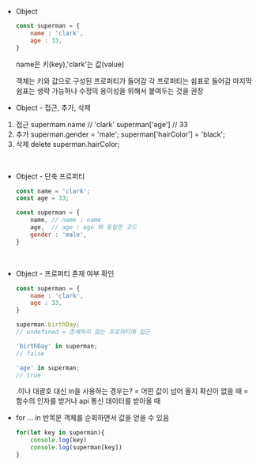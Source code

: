 
- Object

	```javascript
	const superman = {
		name : 'clark',
		age : 33,
	}
	```
	name은 키(key),'clark'는 값(value)

	객체는 키와 값으로 구성된 프로퍼티가 들어감 각 프로퍼티는 쉼표로 들어감
	마지막 쉼표는 생략 가능하나 수정의 용이성을 위해서 붙여두는 것을 권장

* Object - 접근, 추가, 삭제

1) 접근
    supermam.name // 'clark'
    superman['age'] // 33
3) 추가
    superman.gender = 'male';
    superman['hairColor'] = 'black';
4) 삭제
    delete superman.hairColor;
<br>

- Object - 단축 프로퍼티

	```javascript
	const name = 'clark';
	const age = 33;

	const superman = {
		name, // name : name
		age,  // age : age 와 동일한 코드
		gender : 'male',
	}
	```
	<br>

- Object - 프로퍼티 존재 여부 확인
	```javascript
	const superman = {
		name : 'clark',
		age : 33,
	}
	
	superman.birthDay;
	// undefined = 존재하지 않는 프로퍼티에 접근
	
	'birthDay' in superman;
	// false
	
	'age' in superman;
	// true
	```
	.이나 대괄호 대신 in을 사용하는 경우는?
	= 어떤 값이 넘어 올지 확신이 없을 때
	= 함수의 인자를 받거나 api 통신 데이터를 받아올 때
	<br>

- for ... in 반목문
	객체를 순회하면서 값을 얻을 수 있음

	```javascript
	for(let key in superman){
		console.log(key)
		console.log(superman[key])
	}
	```